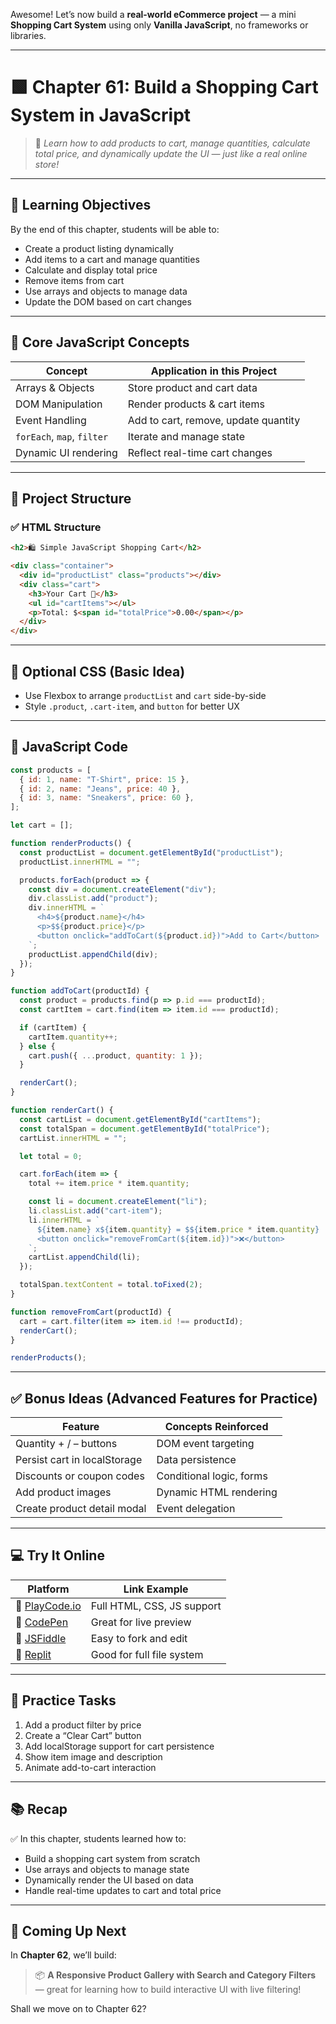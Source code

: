 Awesome! Let’s now build a **real-world eCommerce project** — a mini **Shopping Cart System** using only **Vanilla JavaScript**, no frameworks or libraries.

---

# 🟩 Chapter 61: **Build a Shopping Cart System in JavaScript**

> 🛒 *Learn how to add products to cart, manage quantities, calculate total price, and dynamically update the UI — just like a real online store!*

---

## 🎯 Learning Objectives

By the end of this chapter, students will be able to:

* Create a product listing dynamically
* Add items to a cart and manage quantities
* Calculate and display total price
* Remove items from cart
* Use arrays and objects to manage data
* Update the DOM based on cart changes

---

## 🧠 Core JavaScript Concepts

| Concept                    | Application in this Project          |
| -------------------------- | ------------------------------------ |
| Arrays & Objects           | Store product and cart data          |
| DOM Manipulation           | Render products & cart items         |
| Event Handling             | Add to cart, remove, update quantity |
| `forEach`, `map`, `filter` | Iterate and manage state             |
| Dynamic UI rendering       | Reflect real-time cart changes       |

---

## 🧱 Project Structure

### ✅ HTML Structure

```html
<h2>🛍️ Simple JavaScript Shopping Cart</h2>

<div class="container">
  <div id="productList" class="products"></div>
  <div class="cart">
    <h3>Your Cart 🛒</h3>
    <ul id="cartItems"></ul>
    <p>Total: $<span id="totalPrice">0.00</span></p>
  </div>
</div>
```

---

## 🎨 Optional CSS (Basic Idea)

* Use Flexbox to arrange `productList` and `cart` side-by-side
* Style `.product`, `.cart-item`, and `button` for better UX

---

## 🧩 JavaScript Code

```js
const products = [
  { id: 1, name: "T-Shirt", price: 15 },
  { id: 2, name: "Jeans", price: 40 },
  { id: 3, name: "Sneakers", price: 60 },
];

let cart = [];

function renderProducts() {
  const productList = document.getElementById("productList");
  productList.innerHTML = "";

  products.forEach(product => {
    const div = document.createElement("div");
    div.classList.add("product");
    div.innerHTML = `
      <h4>${product.name}</h4>
      <p>$${product.price}</p>
      <button onclick="addToCart(${product.id})">Add to Cart</button>
    `;
    productList.appendChild(div);
  });
}

function addToCart(productId) {
  const product = products.find(p => p.id === productId);
  const cartItem = cart.find(item => item.id === productId);

  if (cartItem) {
    cartItem.quantity++;
  } else {
    cart.push({ ...product, quantity: 1 });
  }

  renderCart();
}

function renderCart() {
  const cartList = document.getElementById("cartItems");
  const totalSpan = document.getElementById("totalPrice");
  cartList.innerHTML = "";

  let total = 0;

  cart.forEach(item => {
    total += item.price * item.quantity;

    const li = document.createElement("li");
    li.classList.add("cart-item");
    li.innerHTML = `
      ${item.name} x${item.quantity} = $${item.price * item.quantity}
      <button onclick="removeFromCart(${item.id})">❌</button>
    `;
    cartList.appendChild(li);
  });

  totalSpan.textContent = total.toFixed(2);
}

function removeFromCart(productId) {
  cart = cart.filter(item => item.id !== productId);
  renderCart();
}

renderProducts();
```

---

## ✅ Bonus Ideas (Advanced Features for Practice)

| Feature                      | Concepts Reinforced      |
| ---------------------------- | ------------------------ |
| Quantity + / – buttons       | DOM event targeting      |
| Persist cart in localStorage | Data persistence         |
| Discounts or coupon codes    | Conditional logic, forms |
| Add product images           | Dynamic HTML rendering   |
| Create product detail modal  | Event delegation         |

---

## 💻 Try It Online

| Platform                              | Link Example               |
| ------------------------------------- | -------------------------- |
| 🧪 [PlayCode.io](https://playcode.io) | Full HTML, CSS, JS support |
| 🧪 [CodePen](https://codepen.io)      | Great for live preview     |
| 🧪 [JSFiddle](https://jsfiddle.net)   | Easy to fork and edit      |
| 🧪 [Replit](https://replit.com)       | Good for full file system  |

---

## 🧪 Practice Tasks

1. Add a product filter by price
2. Create a “Clear Cart” button
3. Add localStorage support for cart persistence
4. Show item image and description
5. Animate add-to-cart interaction

---

## 📚 Recap

✅ In this chapter, students learned how to:

* Build a shopping cart system from scratch
* Use arrays and objects to manage state
* Dynamically render the UI based on data
* Handle real-time updates to cart and total price

---

## 🔮 Coming Up Next

In **Chapter 62**, we’ll build:

> 📦 **A Responsive Product Gallery with Search and Category Filters** — great for learning how to build interactive UI with live filtering!

Shall we move on to Chapter 62?
